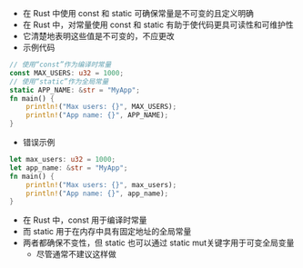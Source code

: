 + 在 Rust 中使用 const 和 static 可确保常量是不可变的且定义明确
+ 在 Rust 中，对常量使用 const 和 static 有助于使代码更具可读性和可维护性
+ 它清楚地表明这些值是不可变的，不应更改
+ 示例代码
```rust
// 使用“const”作为编译时常量
const MAX_USERS: u32 = 1000;
// 使用“static”作为全局常量
static APP_NAME: &str = "MyApp";
fn main() {
    println!("Max users: {}", MAX_USERS);
    println!("App name: {}", APP_NAME);
}

```
+ 错误示例
```rust
let max_users: u32 = 1000;
let app_name: &str = "MyApp";
fn main() {
    println!("Max users: {}", max_users);
    println!("App name: {}", app_name);
}
```
+ 在 Rust 中，const 用于编译时常量
+ 而 static 用于在内存中具有固定地址的全局常量
+ 两者都确保不变性，但 static 也可以通过 static mut关键字用于可变全局变量
  + 尽管通常不建议这样做